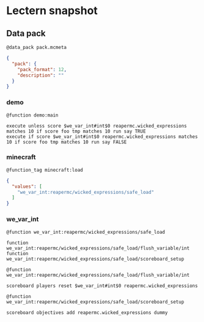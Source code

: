# Lectern snapshot

## Data pack

`@data_pack pack.mcmeta`

```json
{
  "pack": {
    "pack_format": 12,
    "description": ""
  }
}
```

### demo

`@function demo:main`

```mcfunction
execute unless score $we_var_int#int$0 reapermc.wicked_expressions matches 10 if score foo tmp matches 10 run say TRUE
execute if score $we_var_int#int$0 reapermc.wicked_expressions matches 10 if score foo tmp matches 10 run say FALSE
```

### minecraft

`@function_tag minecraft:load`

```json
{
  "values": [
    "we_var_int:reapermc/wicked_expressions/safe_load"
  ]
}
```

### we_var_int

`@function we_var_int:reapermc/wicked_expressions/safe_load`

```mcfunction
function we_var_int:reapermc/wicked_expressions/safe_load/flush_variable/int
function we_var_int:reapermc/wicked_expressions/safe_load/scoreboard_setup
```

`@function we_var_int:reapermc/wicked_expressions/safe_load/flush_variable/int`

```mcfunction
scoreboard players reset $we_var_int#int$0 reapermc.wicked_expressions
```

`@function we_var_int:reapermc/wicked_expressions/safe_load/scoreboard_setup`

```mcfunction
scoreboard objectives add reapermc.wicked_expressions dummy
```
